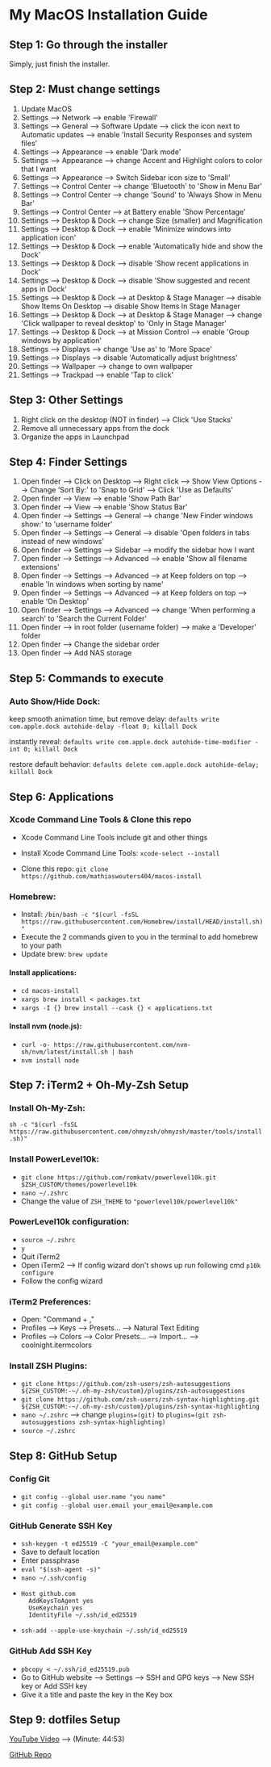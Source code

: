 # My MacOS Installation Guide

## Step 1: Go through the installer

Simply, just finish the installer.

## Step 2: Must change settings

1) Update MacOS
2) Settings --> Network --> enable 'Firewall'
3) Settings --> General --> Software Update --> click the icon next to Automatic updates --> enable 'Install Security Responses and system files'
4) Settings --> Appearance --> enable 'Dark mode'
5) Settings --> Appearance --> change Accent and Highlight colors to color that I want
6) Settings --> Appearance --> Switch Sidebar icon size to 'Small'
7) Settings --> Control Center --> change 'Bluetooth' to 'Show in Menu Bar'
8) Settings --> Control Center --> change 'Sound' to 'Always Show in Menu Bar'
9) Settings --> Control Center --> at Battery enable 'Show Percentage'
10) Settings --> Desktop & Dock --> change Size (smaller) and Magnification 
11) Settings --> Desktop & Dock --> enable 'Minimize windows into application icon'
12) Settings --> Desktop & Dock --> enable 'Automatically hide and show the Dock'
13) Settings --> Desktop & Dock --> disable 'Show recent applications in Dock'
14) Settings --> Desktop & Dock --> disable 'Show suggested and recent apps in Dock'
15) Settings --> Desktop & Dock --> at Desktop & Stage Manager --> disable Show Items On Desktop --> disable Show Items In Stage Manager
16) Settings --> Desktop & Dock --> at Desktop & Stage Manager --> change 'Click wallpaper to reveal desktop' to 'Only in Stage Manager'
17) Settings --> Desktop & Dock --> at Mission Control --> enable 'Group windows by application'
18) Settings --> Displays --> change 'Use as' to 'More Space'
19) Settings --> Displays --> disable 'Automatically adjust brightness'
20) Settings --> Wallpaper --> change to own wallpaper
21) Settings --> Trackpad --> enable 'Tap to click'

## Step 3: Other Settings

1) Right click on the desktop (NOT in finder) --> Click 'Use Stacks'
2) Remove all unnecessary apps from the dock
3) Organize the apps in Launchpad

## Step 4: Finder Settings

1) Open finder --> Click on Desktop --> Right click --> Show View Options --> Change 'Sort By:' to 'Snap to Grid' --> Click 'Use as Defaults'
2) Open finder --> View --> enable 'Show Path Bar'
3) Open finder --> View --> enable 'Show Status Bar'
4) Open finder --> Settings --> General --> change 'New Finder windows show:' to 'username folder'
5) Open finder --> Settings --> General --> disable 'Open folders in tabs instead of new windows'
6) Open finder --> Settings --> Sidebar --> modify the sidebar how I want
7) Open finder --> Settings --> Advanced --> enable 'Show all filename extensions'
8) Open finder --> Settings --> Advanced --> at Keep folders on top --> enable 'In windows when sorting by name'
9) Open finder --> Settings --> Advanced --> at Keep folders on top --> enable 'On Desktop'
10) Open finder --> Settings --> Advanced --> change 'When performing a search' to 'Search the Current Folder'
11) Open finder --> in root folder (username folder) --> make a 'Developer' folder
12) Open finder --> Change the sidebar order
13) Open finder --> Add NAS storage

## Step 5: Commands to execute
### Auto Show/Hide Dock:

keep smooth animation time, but remove delay:
`defaults write com.apple.dock autohide-delay -float 0; killall Dock`

instantly reveal:
`defaults write com.apple.dock autohide-time-modifier -int 0; killall Dock`

restore default behavior:
`defaults delete com.apple.dock autohide-delay; killall Dock`

## Step 6: Applications

### Xcode Command Line Tools & Clone this repo
- Xcode Command Line Tools include git and other things

- Install Xcode Command Line Tools: `xcode-select --install`
- Clone this repo: `git clone https://github.com/mathiaswouters404/macos-install`

### Homebrew:
- Install:
`/bin/bash -c "$(curl -fsSL https://raw.githubusercontent.com/Homebrew/install/HEAD/install.sh)"`
- Execute the 2 commands given to you in the terminal to add homebrew to your path
- Update brew: `brew update`

#### Install applications:
- `cd macos-install`
- `xargs brew install < packages.txt`
- `xargs -I {} brew install --cask {} < applications.txt`

#### Install nvm (node.js):
- `curl -o- https://raw.githubusercontent.com/nvm-sh/nvm/latest/install.sh | bash`
- `nvm install node`

## Step 7: iTerm2 + Oh-My-Zsh Setup

### Install Oh-My-Zsh:
`sh -c "$(curl -fsSL https://raw.githubusercontent.com/ohmyzsh/ohmyzsh/master/tools/install.sh)"`

### Install PowerLevel10k:
- `git clone https://github.com/romkatv/powerlevel10k.git $ZSH_CUSTOM/themes/powerlevel10k`
- `nano ~/.zshrc`
- Change the value of `ZSH_THEME` to `"powerlevel10k/powerlevel10k"`

### PowerLevel10k configuration:
- `source ~/.zshrc`
- `y`
- Quit iTerm2
- Open iTerm2 --> If config wizard don't shows up run following cmd `p10k configure`
- Follow the config wizard

### iTerm2 Preferences:
- Open: "Command + ,"
- Profiles --> Keys --> Presets... --> Natural Text Editing
- Profiles --> Colors --> Color Presets... --> Import... --> coolnight.itermcolors

### Install ZSH Plugins:
- `git clone https://github.com/zsh-users/zsh-autosuggestions ${ZSH_CUSTOM:-~/.oh-my-zsh/custom}/plugins/zsh-autosuggestions`
- `git clone https://github.com/zsh-users/zsh-syntax-highlighting.git ${ZSH_CUSTOM:-~/.oh-my-zsh/custom}/plugins/zsh-syntax-highlighting`
- `nano ~/.zshrc` --> change `plugins=(git)` to `plugins=(git zsh-autosuggestions zsh-syntax-highlighting)`
- `source ~/.zshrc`

## Step 8: GitHub Setup

### Config Git
- `git config --global user.name "you name"`
- `git config --global user.email your_email@example.com`

### GitHub Generate SSH Key
- `ssh-keygen -t ed25519 -C "your_email@example.com"`
- Save to default location
- Enter passphrase
- `eval "$(ssh-agent -s)"`
- `nano ~/.ssh/config`
- ```
  Host github.com
    AddKeysToAgent yes
    UseKeychain yes
    IdentityFile ~/.ssh/id_ed25519
  ``` 
- `ssh-add --apple-use-keychain ~/.ssh/id_ed25519`

### GitHub Add SSH Key
- `pbcopy < ~/.ssh/id_ed25519.pub`
- Go to GitHub website --> Settings --> SSH and GPG keys --> New SSH key or Add SSH key
- Give it a title and paste the key in the Key box

## Step 9: dotfiles Setup

[YouTube Video](https://www.youtube.com/watch?v=GK7zLYAXdDs) --> (Minute: 44:53)

[GitHub Repo](https://github.com/mischavandenburg/dotfiles)

